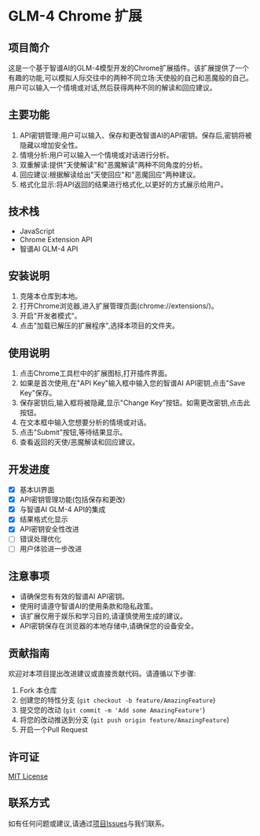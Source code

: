 # GLM-4 Chrome 扩展

## 项目简介

这是一个基于智谱AI的GLM-4模型开发的Chrome扩展插件。该扩展提供了一个有趣的功能,可以模拟人际交往中的两种不同立场:天使般的自己和恶魔般的自己。用户可以输入一个情境或对话,然后获得两种不同的解读和回应建议。

## 主要功能

1. API密钥管理:用户可以输入、保存和更改智谱AI的API密钥。保存后,密钥将被隐藏以增加安全性。
2. 情境分析:用户可以输入一个情境或对话进行分析。
3. 双重解读:提供"天使解读"和"恶魔解读"两种不同角度的分析。
4. 回应建议:根据解读给出"天使回应"和"恶魔回应"两种建议。
5. 格式化显示:将API返回的结果进行格式化,以更好的方式展示给用户。

## 技术栈

- JavaScript
- Chrome Extension API
- 智谱AI GLM-4 API

## 安装说明

1. 克隆本仓库到本地。
2. 打开Chrome浏览器,进入扩展管理页面(chrome://extensions/)。
3. 开启"开发者模式"。
4. 点击"加载已解压的扩展程序",选择本项目的文件夹。

## 使用说明

1. 点击Chrome工具栏中的扩展图标,打开插件界面。
2. 如果是首次使用,在"API Key"输入框中输入您的智谱AI API密钥,点击"Save Key"保存。
3. 保存密钥后,输入框将被隐藏,显示"Change Key"按钮。如需更改密钥,点击此按钮。
4. 在文本框中输入您想要分析的情境或对话。
5. 点击"Submit"按钮,等待结果显示。
6. 查看返回的天使/恶魔解读和回应建议。

## 开发进度

- [x] 基本UI界面
- [x] API密钥管理功能(包括保存和更改)
- [x] 与智谱AI GLM-4 API的集成
- [x] 结果格式化显示
- [x] API密钥安全性改进
- [ ] 错误处理优化
- [ ] 用户体验进一步改进

## 注意事项

- 请确保您有有效的智谱AI API密钥。
- 使用时请遵守智谱AI的使用条款和隐私政策。
- 该扩展仅用于娱乐和学习目的,请谨慎使用生成的建议。
- API密钥保存在浏览器的本地存储中,请确保您的设备安全。

## 贡献指南

欢迎对本项目提出改进建议或直接贡献代码。请遵循以下步骤:

1. Fork 本仓库
2. 创建您的特性分支 (`git checkout -b feature/AmazingFeature`)
3. 提交您的改动 (`git commit -m 'Add some AmazingFeature'`)
4. 将您的改动推送到分支 (`git push origin feature/AmazingFeature`)
5. 开启一个Pull Request

## 许可证

[MIT License](LICENSE)

## 联系方式

如有任何问题或建议,请通过[项目Issues](https://github.com/yourusername/glm4-chrome-extension/issues)与我们联系。